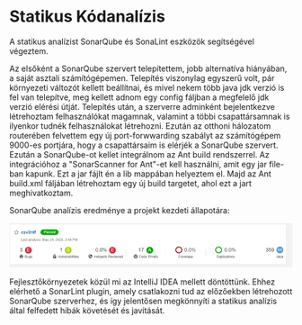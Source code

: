 # Statikus Kódanalízis

A statikus analízist SonarQube és SonaLint eszközök segítségével végeztem.

Az elsőként a SonarQube szervert telepítettem, jobb alternatíva hiányában, a saját asztali számítógépemen. Telepítés viszonylag egyszerű volt, pár környezeti változót kellett beállítnai, és mivel nekem több java jdk verzió is fel van telepítve, meg kellett adnom egy config fáljban a megfelelő jdk verzió elérési útját.
Telepítés után, a szerverre adminként bejelentkezve létrehoztam felhasználókat magamnak, valamint a többi csapattársamnak is ilyenkor tudnék felhasználokat létrehozni. Ezután az otthoni hálozatom routerében felvettem egy új port-forwwarding szabályt az számítógépem 9000-es portjára, hogy a csapattársaim is elérjék a SonarQube szervert. 
Ezután a SonarQube-ot kellet integrálnom az Ant build rendszerrel. Az integrációhoz a "SonarScanner for Ant"-et kell használni, amit egy jar file-ban kapunk. Ezt a jar fájlt én a lib mappában helyeztem el. Majd az Ant build.xml fáljában létrehoztam egy új build targetet, ahol ezt a jart meghivatkoztam.

SonarQube analízis eredménye a projekt kezdeti állapotára:

![](/doc/static_analysis/sonarqube1.png)

Fejlesztőkörnyezetek közül mi az IntelliJ IDEA mellett döntöttünk. Ehhez elérhető a SonarLint plugin, amely csatlakozni tud az előzőekben létrehozott SonarQube szerverhez, és így jelentősen megkönnyíti a statikus analízis által felfedett hibák követését és javítását. 
